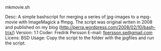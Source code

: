 mkmovie.sh

Desc: A simple bashscript for merging a series of jpg-images to a mpg-movie with ImageMagick a ffmpg. The script was original writen in 2008 and published on my blog (http://perra.wordpress.com/2008/02/10/bash-trix/)
Version: 1.1
Coder: Fredrik Persson
E-mail: fpersson.se@gmail.com
Licens: BSD
Usage: Copy the script to the folder with the jpgfiles and run the script.

